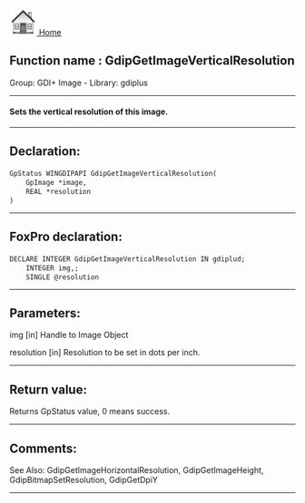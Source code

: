 [<img src="../../images/home.png"> Home ](https://github.com/VFPX/Win32API)  

## Function name : GdipGetImageVerticalResolution
Group: GDI+ Image - Library: gdiplus    
***  


#### Sets the vertical resolution of this image.
***  


## Declaration:
```foxpro  
GpStatus WINGDIPAPI GdipGetImageVerticalResolution(
	GpImage *image,
	REAL *resolution
)  
```  
***  


## FoxPro declaration:
```foxpro  
DECLARE INTEGER GdipGetImageVerticalResolution IN gdiplud;
	INTEGER img,;
	SINGLE @resolution  
```  
***  


## Parameters:
img
[in] Handle to Image Object

resolution
[in] Resolution to be set in dots per inch.  
***  


## Return value:
Returns GpStatus value, 0 means success.  
***  


## Comments:
See Also: GdipGetImageHorizontalResolution, GdipGetImageHeight, GdipBitmapSetResolution, GdipGetDpiY   
  
***  

